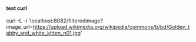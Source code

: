 #### test curl
curl -L -i 'localhost:8082/filteredimage?image_url=https://upload.wikimedia.org/wikipedia/commons/b/bd/Golden_tabby_and_white_kitten_n01.jpg'